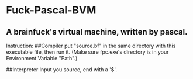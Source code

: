 # Fuck-Pascal-BVM

A brainfuck's virtual machine, written by pascal.
-----------------------------------

Instruction:
##Compiler
put "source.bf" in the same directory with this executable file, then run it. (Make sure fpc.exe's directory is in your Environment Variable "Path".)

##Interpreter
Input you source, end with a '$'.
